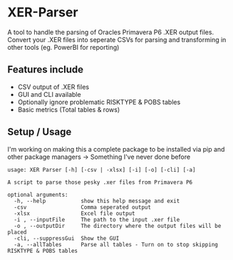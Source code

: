 # XER-Parser
A tool to handle the parsing of Oracles Primavera P6 .XER output files.
Convert your .XER files into seperate CSVs for parsing and transforming in other tools (eg. PowerBI for reporting)

## Features include
- CSV output of .XER files
- GUI and CLI available
- Optionally ignore problematic RISKTYPE & POBS tables
- Basic metrics (Total tables & rows)

## Setup / Usage

I'm working on making this a complete package to be installed via pip and other package managers -> Something I've never done before

``` 
usage: XER Parser [-h] [-csv | -xlsx] [-i] [-o] [-cli] [-a]

A script to parse those pesky .xer files from Primavera P6

optional arguments:
  -h, --help           show this help message and exit
  -csv                 Comma seperated output
  -xlsx                Excel file output
  -i , --inputFile     The path to the input .xer file
  -o , --outputDir     The directory where the output files will be placed
  -cli, --suppressGui  Show the GUI
  -a, --allTables      Parse all tables - Turn on to stop skipping RISKTYPE & POBS tables
```
